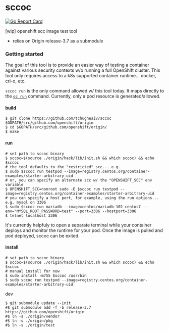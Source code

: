 # sccoc

[![Go Report Card](https://goreportcard.com/badge/github.com/tchughesiv/sccoc)](https://goreportcard.com/report/github.com/tchughesiv/sccoc)

[wip] openshift scc image test tool

 - relies on Origin release-3.7 as a submodule

### Getting started

The goal of this tool is to provide an easier way of testing a container against various security contexts w/o running a full OpenShift cluster. This tool only requires access to a k8s supported container runtime... docker, cri-o, etc.

`sccoc run` is the only command allowed w/ this tool today.  It maps directly to the [`oc run`](https://docs.openshift.org/latest/cli_reference/basic_cli_operations.html#run) command. Currently, only a pod resource is generated/allowed.

#### build
```shell
$ git clone https://github.com/tchughesiv/sccoc $GOPATH/src/github.com/openshift/origin
$ cd $GOPATH/src/github.com/openshift/origin/
$ make
```

#### run
```shell
# set path to sccoc binary
$ sccoc=$(source ./origin/hack/lib/init.sh && which sccoc) && echo $sccoc
# the tool defaults to the "restricted" scc... e.g.
$ sudo $sccoc run testpod --image=registry.centos.org/container-examples/starter-arbitrary-uid
# or, you can specify an alternate scc w/ the "OPENSHIFT_SCC" env variable
$ OPENSHIFT_SCC=nonroot sudo -E $sccoc run testpod --image=registry.centos.org/container-examples/starter-arbitrary-uid
# you can specify a host port, for example, using the run options... e.g. mysql on 3306
$ sudo $sccoc run mariadb --image=centos/mariadb-102-centos7 --env="MYSQL_ROOT_PASSWORD=test" --port=3306 --hostport=3306
$ telnet localhost 3306
```

It's currently helpfuly to open a separate terminal while your container deploys and monitor the runtime for your pod. Once the image is pulled and pod deployed, sccoc can be exited.

#### install
```shell
# set path to sccoc binary
$ sccoc=$(source ./origin/hack/lib/init.sh && which sccoc) && echo $sccoc
# manual install for now
$ sudo install -m755 $sccoc /usr/bin
$ sudo sccoc run testpod --image=registry.centos.org/container-examples/starter-arbitrary-uid
```

dev
```shell
$ git submodule update --init
#$ git submodule add -f -b release-3.7 https://github.com/openshift/origin
#$ ln -s ./origin/vendor
#$ ln -s ./origin/pkg
#$ ln -s ./origin/test
```
